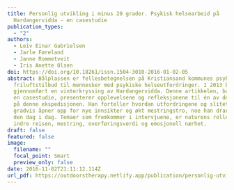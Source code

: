 ```yaml
---
title: Personlig utvikling i minus 20 grader. Psykisk helsearbeid på
  Hardangervidda - en casestudie
publication_types:
  - "2"
authors:
  - Leiv Einar Gabrielsen
  - Jarle Føreland
  - Janne Rommetveit
  - Iris Anette Olsen
doi: https://doi.org/10.18261/issn.1504-3010-2016-01-02-05
abstract: Bålplassen er fellesbetegnelsen på Kristiansand kommunes psykososiale
  friluftstilbud til mennesker med psykiske helseutfordringer. I 2013 ble det
  gjennomført en vinterkryssing av Hardangervidda. Denne artikkelen, basert på
  en casestudie, presenterer opplevelsene og refleksjonene til én av deltakerne
  på denne ekspedisjonen. Han forteller hvordan utfordringene og slitet på vidda
  gradvis åpner opp for nye innsikter og økt mestringstro, noe han drar nytte av
  den dag i dag. Temaer som fremkommer i intervjuene, er naturens rolle, den
  indre reisen, mestring, overføringsverdi og emosjonell nærhet.
draft: false
featured: false
image:
  filename: ""
  focal_point: Smart
  preview_only: false
date: 2016-11-02T21:11:12.114Z
url_pdf: https://outdoorstherapy.netlify.app/publication/personlig-utvikling-i-minus-20-grader-psykisk-helsearbeid-pa-hardangervidda-en-casestudie/4.Gabrielsen2016.pdf
---
```

